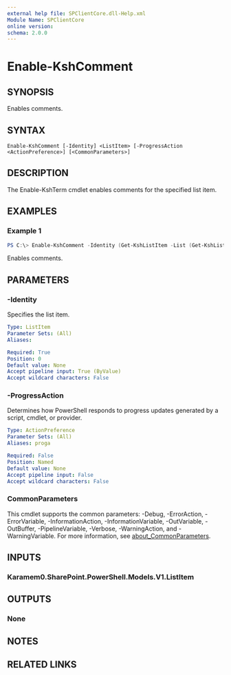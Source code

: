 ```yaml
---
external help file: SPClientCore.dll-Help.xml
Module Name: SPClientCore
online version:
schema: 2.0.0
---
```


# Enable-KshComment

## SYNOPSIS
Enables comments.

## SYNTAX

```
Enable-KshComment [-Identity] <ListItem> [-ProgressAction <ActionPreference>] [<CommonParameters>]
```

## DESCRIPTION
The Enable-KshTerm cmdlet enables comments for the specified list item.

## EXAMPLES

### Example 1
```powershell
PS C:\> Enable-KshComment -Identity (Get-KshListItem -List (Get-KshList -ListTitle 'Site Pages') -ItemId 1)
```

Enables comments.

## PARAMETERS

### -Identity
Specifies the list item.

```yaml
Type: ListItem
Parameter Sets: (All)
Aliases:

Required: True
Position: 0
Default value: None
Accept pipeline input: True (ByValue)
Accept wildcard characters: False
```

### -ProgressAction
Determines how PowerShell responds to progress updates generated by a script, cmdlet, or provider.

```yaml
Type: ActionPreference
Parameter Sets: (All)
Aliases: proga

Required: False
Position: Named
Default value: None
Accept pipeline input: False
Accept wildcard characters: False
```

### CommonParameters
This cmdlet supports the common parameters: -Debug, -ErrorAction, -ErrorVariable, -InformationAction, -InformationVariable, -OutVariable, -OutBuffer, -PipelineVariable, -Verbose, -WarningAction, and -WarningVariable. For more information, see [about_CommonParameters](http://go.microsoft.com/fwlink/?LinkID=113216).

## INPUTS

### Karamem0.SharePoint.PowerShell.Models.V1.ListItem

## OUTPUTS

### None

## NOTES

## RELATED LINKS

